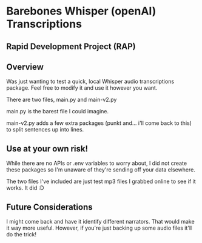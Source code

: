 # Barebones Whisper (openAI) Transcriptions
## Rapid Development Project (RAP)

## Overview
Was just wanting to test a quick, local Whisper audio transcriptions package.
Feel free to modify it and use it however you want.

There are two files, main.py and main-v2.py

main.py is the barest file I could imagine.

main-v2.py adds a few extra packages (punkt and... i'll come back to this) to
split sentences up into lines.

## Use at your own risk!
While there are no APIs or .env variables to worry about, I did not create
these packages so I'm unaware of they're sending off your data elsewhere.

The two files I've included are just test mp3 files I grabbed online to see if
it works. It did :D

## Future Considerations
I might come back and have it identify different narrators. That would make it
way more useful. However, if you're just backing up some audio files it'll do
the trick!

